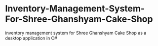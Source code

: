 # Inventory-Management-System-For-Shree-Ghanshyam-Cake-Shop
inventory management system for Shree Ghanshyam Cake Shop as a desktop application in C#
